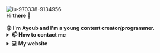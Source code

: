 <img src="https://i.ibb.co/L8Vvtwq/iu-970338-9134956.png" alt="iu-970338-9134956" border="0">
</br>
<strong>Hi there 👋</strong>
</br>
</br>
<strong>🙃 I'm Ayoub and I'm a young content creator/programmer.</strong>
</br>
<details>
<summary>
  <strong>📫 How to contact me</strong>
</summary>
You can contact me via email (<a href="mailto:developersayoub@gmail.com">developersayoub@gmail.com</a>) or in <a href="https://ayoub3332.newgrounds.com">Newgrounds</a>.
</details>
<details>
<summary>
  <strong>💻 My website</strong>
</summary>
https://cutt.ly/ayoub3332
</details>
<!--
**ayoub3332/ayoub3332** is a ✨ _special_ ✨ repository because its `README.md` (this file) appears on your GitHub profile.

Here are some ideas to get you started:

- 🔭 I’m currently working on ...
- 🌱 I’m currently learning ...
- 👯 I’m looking to collaborate on ...
- 🤔 I’m looking for help with ...
- 💬 Ask me about ...
- 📫 How to reach me: ...
- 😄 Pronouns: ...
- ⚡ Fun fact: ...
-->
